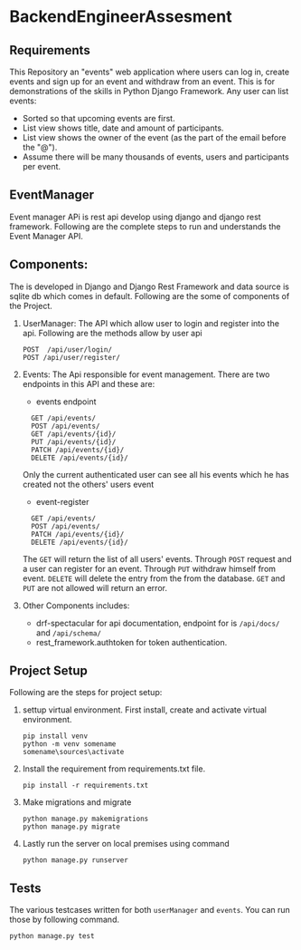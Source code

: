 # BackendEngineerAssesment

## Requirements
This Repository an "events" web application where users can log in, create events and sign up for an event and withdraw from an event. This is for demonstrations of the skills in Python Django Framework. Any user can list events:
- Sorted so that upcoming events are first.
- List view shows title, date and amount of participants.
- List view shows the owner of the event (as the part of the email before the "@").
- Assume there will be many thousands of events, users and participants per event.



## EventManager
Event manager APi is rest api develop using django and django rest framework. Following are the complete steps to run and understands the Event Manager API.

## Components:
The is developed in Django and Django Rest Framework and data source is sqlite db which comes in default. Following are the some of components of the Project.
1. UserManager: The API which allow user to login and register into the api. Following are the methods allow by user api
   ```
   POST  /api/user/login/
   POST /api/user/register/
   ```
   
3. Events: The Api responsible for event management. There are two endpoints in this API and these are:
   - events endpoint
   ```
     GET /api/events/
     POST /api/events/
     GET /api/events/{id}/
     PUT /api/events/{id}/
     PATCH /api/events/{id}/
     DELETE /api/events/{id}/
   ```
   Only the current authenticated user can see all his events which he has created not the others' users event

   - event-register
   ```
     GET /api/events/
     POST /api/events/
     PATCH /api/events/{id}/
     DELETE /api/events/{id}/
   ```
   
   The `GET` will return the list of all users' events. Through `POST` request and a user can register for an event. Through `PUT` withdraw himself from event. `DELETE` will delete the entry from the from the database. `GET` and `PUT` are not allowed will return an error.
5. Other Components includes:
     - drf-spectacular for api documentation, endpoint for is `/api/docs/` and `/api/schema/`
     - rest_framework.authtoken for token authentication.

## Project Setup
Following are the steps for project setup:
1. settup virtual environment. First install, create and activate virtual environment.
   ```
   pip install venv
   python -m venv somename
   somename\sources\activate
   ```
2. Install the requirement from requirements.txt file.
   ```
   pip install -r requirements.txt
   ```
3. Make migrations and migrate
   ```
   python manage.py makemigrations
   python manage.py migrate
   ```
4. Lastly run the server on local premises using command
   ```
   python manage.py runserver
   ```

## Tests
The various testcases written for both `userManager` and `events`. You can run those by following command.
```
python manage.py test
```

